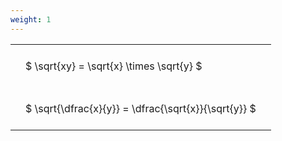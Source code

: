 ```yaml
---
weight: 1
---
```


<style type="text/css">
#T_7687d th.col_heading {
  text-align: left;
  font-size: 1em;
}
#T_7687d td {
  text-align: left;
  font-size: 1em;
  padding: 1.5em;
}
</style>
<table id="T_7687d">
  <thead>
  </thead>
  <tbody>
    <tr>
      <td id="T_7687d_row0_col0" class="data row0 col0" >$ \sqrt{xy} = \sqrt{x} \times \sqrt{y} $</td>
    </tr>
    <tr>
      <td id="T_7687d_row1_col0" class="data row1 col0" >$ \sqrt{\dfrac{x}{y}} = \dfrac{\sqrt{x}}{\sqrt{y}} $</td>
    </tr>
  </tbody>
</table>
